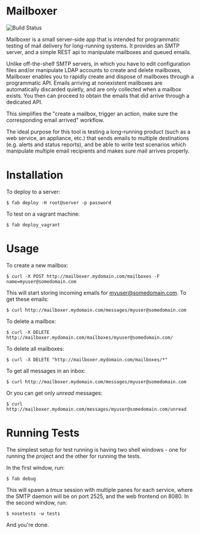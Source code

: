 Mailboxer
========

![Build Status](https://secure.travis-ci.org/vmalloc/mailboxer.png ) 

Mailboxer is a small server-side app that is intended for programmatic testing of mail delivery for long-running systems. It provides an SMTP server, and a simple REST api to manipulate mailboxes and queued emails.

Unlike off-the-shelf SMTP servers, in which you have to edit configuration files and/or manipulate LDAP accounts to create and delete mailboxes, Mailboxer enables you to rapidly create and dispose of mailboxes through a programmatic API. Emails arriving at nonexistent mailboxes are automatically discarded quietly, and are only collected when a mailbox exists. You then can proceed to obtain the emails that did arrive through a dedicated API.

This simplifies the "create a mailbox, trigger an action, make sure the corresponding email arrived" workflow.

The ideal purpose for this tool is testing a long-running product (such as a web service, an appliance, etc.) that sends emails to multiple destinations (e.g. alerts and status reports), and be able to write test scenarios which manipulate multiple email recipients and makes sure mail arrives properly.

Installation
============

To deploy to a server:

    $ fab deploy -H root@server -p password

To test on a vagrant machine:

    $ fab deploy_vagrant


Usage
=====

To create a new mailbox:

    $ curl -X POST http://mailboxer.mydomain.com/mailboxes -F name=myuser@somedomain.com

This will start storing incoming emails for myuser@somedomain.com. To get these emails:

    $ curl http://mailboxer.mydomain.com/messages/myuser@somedomain.com

To delete a mailbox:

    $ curl -X DELETE http://mailboxer.mydomain.com/mailboxes/myuser@somedomain.com/

To delete all mailboxes:

    $ curl -X DELETE "http://mailboxer.mydomain.com/mailboxes/*"

To get all messages in an inbox:

    $ curl http://mailboxer.mydomain.com/messages/myuser@somedomain.com

Or you can get only *unread* messages:

    $ curl http://mailboxer.mydomain.com/messages/myuser@somedomain.com/unread

Running Tests
=============

The simplest setup for test running is having two shell windows - one for running the project and the other for running the tests.

In the first window, run:

    $ fab debug

This will spawn a *tmux* session with multiple panes for each service, where the SMTP daemon will be on port 2525, and the web frontend on 8080. In the second window, run:

    $ nosetests -w tests

And you're done.